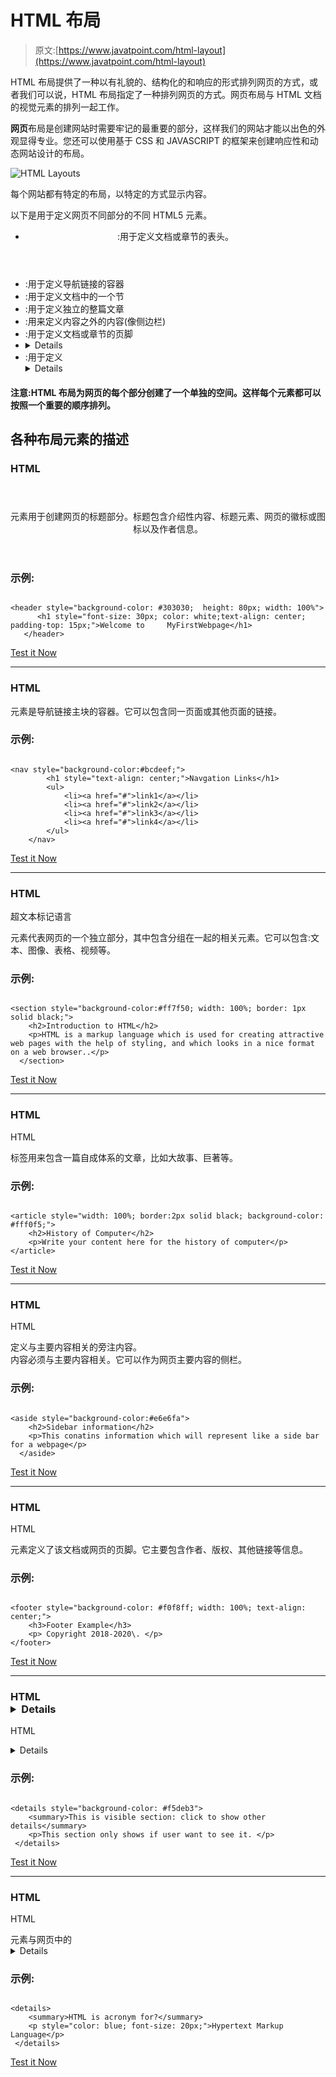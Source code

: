 # HTML 布局

> 原文:[https://www.javatpoint.com/html-layout](https://www.javatpoint.com/html-layout)

HTML 布局提供了一种以有礼貌的、结构化的和响应的形式排列网页的方式，或者我们可以说，HTML 布局指定了一种排列网页的方式。网页布局与 HTML 文档的视觉元素的排列一起工作。

**网页**布局是创建网站时需要牢记的最重要的部分，这样我们的网站才能以出色的外观显得专业。您还可以使用基于 CSS 和 JAVASCRIPT 的框架来创建响应性和动态网站设计的布局。

![HTML Layouts](../Images/010b45ebafd2bdb1c3306248958fdbad.png)

每个网站都有特定的布局，以特定的方式显示内容。

以下是用于定义网页不同部分的不同 HTML5 元素。

*   <header>:用于定义文档或章节的表头。</header>

*   <nav>:用于定义导航链接的容器</nav>

*   <section>:用于定义文档中的一个节</section>

*   <article>:用于定义独立的整篇文章</article>

*   <aside>:用来定义内容之外的内容(像侧边栏)</aside>

*   <footer>:用于定义文档或章节的页脚</footer>

*   <details>:用于定义附加细节</details>
*   <summary>:用于定义<details>元素的标题</details></summary>

#### 注意:HTML 布局为网页的每个部分创建了一个单独的空间。这样每个元素都可以按照一个重要的顺序排列。

## 各种布局元素的描述

### HTML

<header></header>

<header>元素用于创建网页的标题部分。标题包含介绍性内容、标题元素、网页的徽标或图标以及作者信息。</header>

### 示例:

```

<header style="background-color: #303030;  height: 80px; width: 100%">
      <h1 style="font-size: 30px; color: white;text-align: center; padding-top: 15px;">Welcome to     MyFirstWebpage</h1>
   </header>

```

[Test it Now](https://www.javatpoint.com/oprweb/test.jsp?filename=htmllayouts)

* * *

### HTML

<nav></nav>

<nav>元素是导航链接主块的容器。它可以包含同一页面或其他页面的链接。</nav>

### 示例:

```

<nav style="background-color:#bcdeef;">
		<h1 style="text-align: center;">Navgation Links</h1>
		<ul>
			<li><a href="#">link1</a></li>
			<li><a href="#">link2</a></li>
			<li><a href="#">link3</a></li>
			<li><a href="#">link4</a></li>
		</ul>
	</nav>

```

[Test it Now](https://www.javatpoint.com/oprweb/test.jsp?filename=htmllayouts2)

* * *

### HTML

超文本标记语言

<section>元素代表网页的一个独立部分，其中包含分组在一起的相关元素。它可以包含:文本、图像、表格、视频等。</section>

### 示例:

```

<section style="background-color:#ff7f50; width: 100%; border: 1px solid black;">
  	<h2>Introduction to HTML</h2>
  	<p>HTML is a markup language which is used for creating attractive web pages with the help of styling, and which looks in a nice format on a web browser..</p>
  </section>

```

[Test it Now](https://www.javatpoint.com/oprweb/test.jsp?filename=htmllayouts3)

* * *

### HTML

HTML

<article>标签用来包含一篇自成体系的文章，比如大故事、巨著等。</article>

### 示例:

```

<article style="width: 100%; border:2px solid black; background-color: #fff0f5;">
	<h2>History of Computer</h2>
	<p>Write your content here for the history of computer</p>
</article>

```

[Test it Now](https://www.javatpoint.com/oprweb/test.jsp?filename=htmllayouts4)

* * *

### HTML

HTML

<aside>定义与主要内容相关的旁注内容。

<aside>内容必须与主要内容相关。它可以作为网页主要内容的侧栏。</aside>

</aside>

### 示例:

```

<aside style="background-color:#e6e6fa">
  	<h2>Sidebar information</h2>
  	<p>This conatins information which will represent like a side bar for a webpage</p>
  </aside>

```

[Test it Now](https://www.javatpoint.com/oprweb/test.jsp?filename=htmllayouts5)

* * *

### HTML

HTML

<footer>元素定义了该文档或网页的页脚。它主要包含作者、版权、其他链接等信息。</footer>

### 示例:

```

<footer style="background-color: #f0f8ff; width: 100%; text-align: center;">
	<h3>Footer Example</h3>
	<p> Copyright 2018-2020\. </p>
</footer>

```

[Test it Now](https://www.javatpoint.com/oprweb/test.jsp?filename=htmllayouts6)

* * *

### HTML<details></details>

HTML

<details>元素用于添加关于网页的额外细节，可以根据需要隐藏或显示细节。</details>

### 示例:

```

<details style="background-color: #f5deb3">
 	<summary>This is visible section: click to show other details</summary>
 	<p>This section only shows if user want to see it. </p>
 </details>

```

[Test it Now](https://www.javatpoint.com/oprweb/test.jsp?filename=htmllayouts7)

* * *

### HTML<summary></summary>

HTML

<summary>元素与网页中的<details>元素一起使用。它用作<details>元素内容的摘要、说明文字。</details></details></summary>

### 示例:

```

<details>
 	<summary>HTML is acronym for?</summary>
 	<p style="color: blue; font-size: 20px;">Hypertext Markup Language</p>
 </details>

```

[Test it Now](https://www.javatpoint.com/oprweb/test.jsp?filename=htmllayouts8)